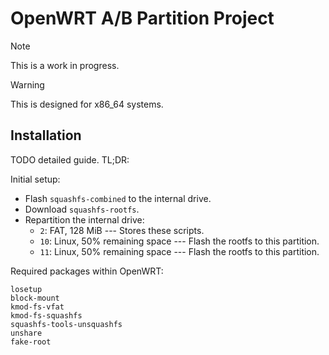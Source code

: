 # OpenWRT A/B Partition Project

>[!note]
>This is a work in progress.

>[!warning]
>This is designed for x86_64 systems.

## Installation

TODO detailed guide. TL;DR:

Initial setup:

 - Flash `squashfs-combined` to the internal drive.
 - Download `squashfs-rootfs`.
 - Repartition the internal drive:
   - `2`: FAT, 128 MiB --- Stores these scripts.
   - `10`: Linux, 50% remaining space --- Flash the rootfs to this partition.
   - `11`: Linux, 50% remaining space --- Flash the rootfs to this partition.

Required packages within OpenWRT:

```
losetup
block-mount
kmod-fs-vfat
kmod-fs-squashfs
squashfs-tools-unsquashfs
unshare
fake-root
```